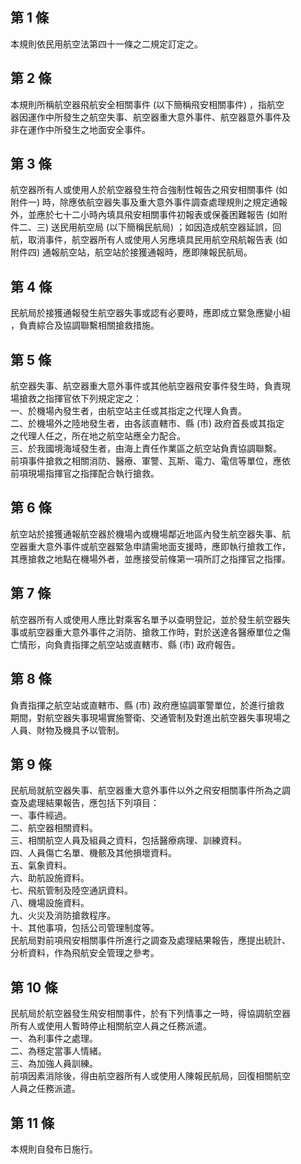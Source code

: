 第 1 條
-------
本規則依民用航空法第四十一條之二規定訂定之。

第 2 條
-------
本規則所稱航空器飛航安全相關事件 (以下簡稱飛安相關事件) ，指航空  
器因運作中所發生之航空失事、航空器重大意外事件、航空器意外事件及  
非在運作中所發生之地面安全事件。

第 3 條
-------
航空器所有人或使用人於航空器發生符合強制性報告之飛安相關事件 (如  
附件一) 時，除應依航空器失事及重大意外事件調查處理規則之規定通報  
外，並應於七十二小時內填具飛安相關事件初報表或保養困難報告 (如附  
件二、三) 送民用航空局 (以下簡稱民航局) ；如因造成航空器延誤，回  
航，取消事件，航空器所有人或使用人另應填具民用航空飛航報告表 (如  
附件四) 通報航空站，航空站於接獲通報時，應即陳報民航局。

第 4 條
-------
民航局於接獲通報發生航空器失事或認有必要時，應即成立緊急應變小組  
，負責綜合及協調聯繫相關搶救措施。

第 5 條
-------
航空器失事、航空器重大意外事件或其他航空器飛安事件發生時，負責現  
場搶救之指揮官依下列規定定之：  
一、於機場內發生者，由航空站主任或其指定之代理人負責。  
二、於機場外之陸地發生者，由各該直轄市、縣 (市) 政府首長或其指定  
    之代理人任之，所在地之航空站應全力配合。  
三、於我國境海域發生者，由海上責任作業區之航空站負責協調聯繫。  
前項事件搶救之相關消防、醫療、軍警、瓦斯、電力、電信等單位，應依  
前項現場指揮官之指揮配合執行搶救。

第 6 條
-------
航空站於接獲通報航空器於機場內或機場鄰近地區內發生航空器失事、航  
空器重大意外事件或航空器緊急申請需地面支援時，應即執行搶救工作，  
其應搶救之地點在機場外者，並應接受前條第一項所訂之指揮官之指揮。

第 7 條
-------
航空器所有人或使用人應比對乘客名單予以查明登記，並於發生航空器失  
事或航空器重大意外事件之消防、搶救工作時，對於送達各醫療單位之傷  
亡情形，向負責指揮之航空站或直轄市、縣 (市) 政府報告。

第 8 條
-------
負責指揮之航空站或直轄市、縣 (市) 政府應協調軍警單位，於進行搶救  
期間，對航空器失事現場實施警衛、交通管制及對進出航空器失事現場之  
人員、財物及機具予以管制。

第 9 條
-------
民航局就航空器失事、航空器重大意外事件以外之飛安相關事件所為之調  
查及處理結果報告，應包括下列項目：  
一、事件經過。  
二、航空器相關資料。  
三、相關航空人員及組員之資料，包括醫療病理、訓練資料。  
四、人員傷亡名單、機骸及其他損壞資料。  
五、氣象資料。  
六、助航設施資料。  
七、飛航管制及陸空通訊資料。  
八、機場設施資料。  
九、火災及消防搶救程序。  
十、其他事項，包括公司管理制度等。  
民航局對前項飛安相關事件所進行之調查及處理結果報告，應提出統計、  
分析資料，作為飛航安全管理之參考。

第 10 條
--------
民航局於航空器發生飛安相關事件，於有下列情事之一時，得協調航空器  
所有人或使用人暫時停止相關航空人員之任務派遣。  
一、為利事件之處理。  
二、為穩定當事人情緒。  
三、為加強人員訓練。  
前項因素消除後，得由航空器所有人或使用人陳報民航局，回復相關航空  
人員之任務派遣。

第 11 條
--------
本規則自發布日施行。

